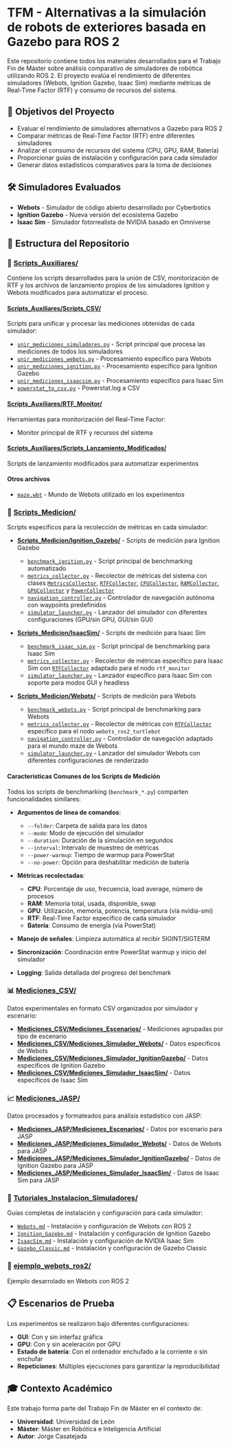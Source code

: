 # TFM - Alternativas a la simulación de robots de exteriores basada en Gazebo para ROS 2

Este repositorio contiene todos los materiales desarrollados para el Trabajo Fin de Máster sobre análisis comparativo de simuladores de robótica utilizando ROS 2. El proyecto evalúa el rendimiento de diferentes simuladores (Webots, Ignition Gazebo, Isaac Sim) mediante métricas de Real-Time Factor (RTF) y consumo de recursos del sistema.

## 🎯 Objetivos del Proyecto

- Evaluar el rendimiento de simuladores alternativos a Gazebo para ROS 2
- Comparar métricas de Real-Time Factor (RTF) entre diferentes simuladores
- Analizar el consumo de recursos del sistema (CPU, GPU, RAM, Batería)
- Proporcionar guías de instalación y configuración para cada simulador
- Generar datos estadísticos comparativos para la toma de decisiones

## 🛠️ Simuladores Evaluados

- **Webots** - Simulador de código abierto desarrollado por Cyberbotics
- **Ignition Gazebo** - Nueva versión del ecosistema Gazebo
- **Isaac Sim** - Simulador fotorrealista de NVIDIA basado en Omniverse

## 📁 Estructura del Repositorio

### 🔧 [Scripts_Auxiliares/](Scripts_Auxiliares/)
Contiene los scripts desarrollados para la unión de CSV, monitorización de RTF y los archivos de lanzamiento propios de los simuladores Ignition y Webots modificados para automatizar el proceso.

#### [Scripts_Auxiliares/Scripts_CSV/](Scripts_Auxiliares/Scripts_CSV/)
Scripts para unificar y procesar las mediciones obtenidas de cada simulador:

- [`unir_mediciones_simuladores.py`](Scripts_Auxiliares/Scripts_CSV/unir_mediciones_simuladores.py) - Script principal que procesa las mediciones de todos los simuladores
- [`unir_mediciones_webots.py`](Scripts_Auxiliares/Scripts_CSV/unir_mediciones_webots.py) - Procesamiento específico para Webots
- [`unir_mediciones_ignition.py`](Scripts_Auxiliares/Scripts_CSV/unir_mediciones_ignition.py) - Procesamiento específico para Ignition Gazebo
- [`unir_mediciones_isaacsim.py`](Scripts_Auxiliares/Scripts_CSV/unir_mediciones_isaacsim.py) - Procesamiento específico para Isaac Sim
- [`powerstat_to_csv.py`](Scripts_Auxiliares/Scripts_CSV/powerstat_to_csv.py) - Powerstat.log a CSV

#### [Scripts_Auxiliares/RTF_Monitor/](Scripts_Auxiliares/RTF_Monitor/)
Herramientas para monitorización del Real-Time Factor:

- Monitor principal de RTF y recursos del sistema

#### [Scripts_Auxiliares/Scripts_Lanzamiento_Modificados/](Scripts_Auxiliares/Scripts_Lanzamiento_Modificados/)
Scripts de lanzamiento modificados para automatizar experimentos

#### Otros archivos
- [`maze.wbt`](Scripts_Auxiliares/maze.wbt) - Mundo de Webots utilizado en los experimentos

### 📏 [Scripts_Medicion/](Scripts_Medicion/)
Scripts específicos para la recolección de métricas en cada simulador:

- **[Scripts_Medicion/Ignition_Gazebo/](Scripts_Medicion/Ignition_Gazebo/)** - Scripts de medición para Ignition Gazebo
  - [`benchmark_ignition.py`](Scripts_Medicion/Ignition_Gazebo/benchmark_ignition.py) - Script principal de benchmarking automatizado
  - [`metrics_collector.py`](Scripts_Medicion/Ignition_Gazebo/metrics_collector.py) - Recolector de métricas del sistema con clases [`MetricsCollector`](Scripts_Medicion/Ignition_Gazebo/metrics_collector.py), [`RTFCollector`](Scripts_Medicion/Ignition_Gazebo/metrics_collector.py), [`CPUCollector`](Scripts_Medicion/Ignition_Gazebo/metrics_collector.py), [`RAMCollector`](Scripts_Medicion/Ignition_Gazebo/metrics_collector.py), [`GPUCollector`](Scripts_Medicion/Ignition_Gazebo/metrics_collector.py) y [`PowerCollector`](Scripts_Medicion/Ignition_Gazebo/metrics_collector.py)
  - [`navigation_controller.py`](Scripts_Medicion/Ignition_Gazebo/navigation_controller.py) - Controlador de navegación autónoma con waypoints predefinidos
  - [`simulator_launcher.py`](Scripts_Medicion/Ignition_Gazebo/simulator_launcher.py) - Lanzador del simulador con diferentes configuraciones (GPU/sin GPU, GUI/sin GUI)

- **[Scripts_Medicion/IsaacSim/](Scripts_Medicion/IsaacSim/)** - Scripts de medición para Isaac Sim
  - [`benchmark_isaac_sim.py`](Scripts_Medicion/IsaacSim/benchmark_isaac_sim.py) - Script principal de benchmarking para Isaac Sim
  - [`metrics_collector.py`](Scripts_Medicion/IsaacSim/metrics_collector.py) - Recolector de métricas específico para Isaac Sim con [`RTFCollector`](Scripts_Medicion/IsaacSim/metrics_collector.py) adaptado para el nodo `rtf_monitor`
  - [`simulator_launcher.py`](Scripts_Medicion/IsaacSim/simulator_launcher.py) - Lanzador específico para Isaac Sim con soporte para modos GUI y headless

- **[Scripts_Medicion/Webots/](Scripts_Medicion/Webots/)** - Scripts de medición para Webots
  - [`benchmark_webots.py`](Scripts_Medicion/Webots/benchmark_webots.py) - Script principal de benchmarking para Webots
  - [`metrics_collector.py`](Scripts_Medicion/Webots/metrics_collector.py) - Recolector de métricas con [`RTFCollector`](Scripts_Medicion/Webots/metrics_collector.py) específico para el nodo `webots_ros2_turtlebot`
  - [`navigation_controller.py`](Scripts_Medicion/Webots/navigation_controller.py) - Controlador de navegación adaptado para el mundo maze de Webots
  - [`simulator_launcher.py`](Scripts_Medicion/Webots/simulator_launcher.py) - Lanzador del simulador Webots con diferentes configuraciones de renderizado

#### Características Comunes de los Scripts de Medición

Todos los scripts de benchmarking (`benchmark_*.py`) comparten funcionalidades similares:

- **Argumentos de línea de comandos**: 
  - `--folder`: Carpeta de salida para los datos
  - `--mode`: Modo de ejecución del simulador
  - `--duration`: Duración de la simulación en segundos
  - `--interval`: Intervalo de muestreo de métricas
  - `--power-warmup`: Tiempo de warmup para PowerStat
  - `--no-power`: Opción para deshabilitar medición de batería

- **Métricas recolectadas**:
  - **CPU**: Porcentaje de uso, frecuencia, load average, número de procesos
  - **RAM**: Memoria total, usada, disponible, swap
  - **GPU**: Utilización, memoria, potencia, temperatura (vía nvidia-smi)
  - **RTF**: Real-Time Factor específico de cada simulador
  - **Batería**: Consumo de energía (vía PowerStat)

- **Manejo de señales**: Limpieza automática al recibir SIGINT/SIGTERM
- **Sincronización**: Coordinación entre PowerStat warmup y inicio del simulador
- **Logging**: Salida detallada del progreso del benchmark

### 📊 [Mediciones_CSV/](Mediciones_CSV/)
Datos experimentales en formato CSV organizados por simulador y escenario:

- **[Mediciones_CSV/Mediciones_Escenarios/](Mediciones_CSV/Mediciones_Escenarios/)** - Mediciones agrupadas por tipo de escenario
- **[Mediciones_CSV/Mediciones_Simulador_Webots/](Mediciones_CSV/Mediciones_Simulador_Webots/)** - Datos específicos de Webots
- **[Mediciones_CSV/Mediciones_Simulador_IgnitionGazebo/](Mediciones_CSV/Mediciones_Simulador_IgnitionGazebo/)** - Datos específicos de Ignition Gazebo
- **[Mediciones_CSV/Mediciones_Simulador_IsaacSim/](Mediciones_CSV/Mediciones_Simulador_IsaacSim/)** - Datos específicos de Isaac Sim

### 📈 [Mediciones_JASP/](Mediciones_JASP/)
Datos procesados y formateados para análisis estadístico con JASP:

- **[Mediciones_JASP/Mediciones_Escenarios/](Mediciones_JASP/Mediciones_Escenarios/)** - Datos por escenario para JASP
- **[Mediciones_JASP/Mediciones_Simulador_Webots/](Mediciones_JASP/Mediciones_Simulador_Webots/)** - Datos de Webots para JASP
- **[Mediciones_JASP/Mediciones_Simulador_IgnitionGazebo/](Mediciones_JASP/Mediciones_Simulador_IgnitionGazebo/)** - Datos de Ignition Gazebo para JASP
- **[Mediciones_JASP/Mediciones_Simulador_IsaacSim/](Mediciones_JASP/Mediciones_Simulador_IsaacSim/)** - Datos de Isaac Sim para JASP

### 📖 [Tutoriales_Instalacion_Simuladores/](Tutoriales_Instalacion_Simuladores/)
Guías completas de instalación y configuración para cada simulador:

- [`Webots.md`](Tutoriales_Instalacion_Simuladores/Webots.md) - Instalación y configuración de Webots con ROS 2
- [`Ignition_Gazebo.md`](Tutoriales_Instalacion_Simuladores/Ignition_Gazebo.md) - Instalación y configuración de Ignition Gazebo
- [`IsaacSim.md`](Tutoriales_Instalacion_Simuladores/IsaacSim.md) - Instalación y configuración de NVIDIA Isaac Sim
- [`Gazebo_Classic.md`](Tutoriales_Instalacion_Simuladores/Gazebo_Classic.md) - Instalación y configuración de Gazebo Classic

### 🔗 [ejemplo_webots_ros2/](ejemplo_webots_ros2/)
Ejemplo desarrolado en Webots con ROS 2

## 📋 Escenarios de Prueba

Los experimentos se realizaron bajo diferentes configuraciones:

- **GUI**: Con y sin interfaz gráfica
- **GPU**: Con y sin aceleración por GPU
- **Estado de batería**: Con el ordenador enchufado a la corriente o sin enchufar
- **Repeticiones**: Múltiples ejecuciones para garantizar la reproducibilidad

## 🎓 Contexto Académico

Este trabajo forma parte del Trabajo Fin de Máster en el contexto de:
- **Universidad**: Universidad de León
- **Máster**: Máster en Robótica e Inteligencia Artificial
- **Autor**: Jorge Casatejada